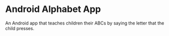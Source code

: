 Android Alphabet App
============
An Android app that teaches children their ABCs by saying the letter that the child presses.
